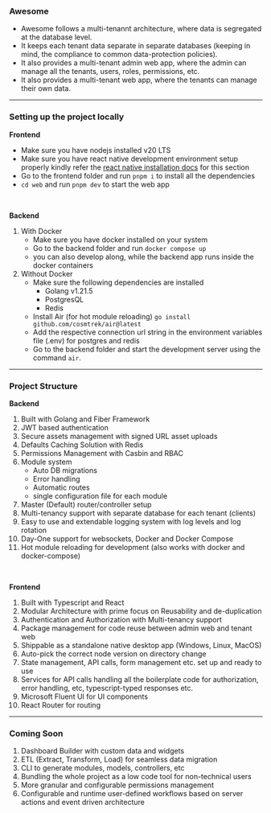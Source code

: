 ### Awesome

- Awesome follows a multi-tenannt architecture, where data is segregated at the database level.
- It keeps each tenant data separate in separate databases (keeping in mind, the compliance to common data-protection policies).
- It also provides a multi-tenant admin web app, where the admin can manage all the tenants, users, roles, permissions, etc.
- It also provides a multi-tenant web app, where the tenants can manage their own data.

---

### Setting up the project locally

**Frontend**

- Make sure you have nodejs installed v20 LTS
- Make sure you have react native development environment setup properly kindly refer the [react native installation docs](https://reactnative.dev/docs/environment-setup?guide=native) for this section
- Go to the frontend folder and run `pnpm i` to install all the dependencies
- `cd web` and run `pnpm dev` to start the web app

<br />

**Backend**

1. With Docker
   - Make sure you have docker installed on your system
   - Go to the backend folder and run `docker compose up`
   - you can also develop along, while the backend app runs inside the docker containers
2. Without Docker
   - Make sure the following dependencies are installed
     - Golang v1.21.5
     - PostgresQL
     - Redis
   - Install Air (for hot module reloading) `go install github.com/cosmtrek/air@latest`
   - Add the respective connection url string in the environment variables file (.env) for postgres and redis
   - Go to the backend folder and start the development server using the command `air`.

---

### Project Structure

**Backend**

1. Built with Golang and Fiber Framework
2. JWT based authentication
3. Secure assets management with signed URL asset uploads
4. Defaults Caching Solution with Redis
5. Permissions Management with Casbin and RBAC
6. Module system
   - Auto DB migrations
   - Error handling
   - Automatic routes
   - single configuration file for each module
7. Master (Default) router/controller setup
8. Multi-tenancy support with separate database for each tenant (clients)
9. Easy to use and extendable logging system with log levels and log rotation
10. Day-One support for websockets, Docker and Docker Compose
11. Hot module reloading for development (also works with docker and docker-compose)

<br />

**Frontend**

1. Built with Typescript and React
2. Modular Architecture with prime focus on Reusability and de-duplication
3. Authentication and Authorization with Multi-tenancy support
4. Package management for code reuse between admin web and tenant web
5. Shippable as a standalone native desktop app (Windows, Linux, MacOS)
6. Auto-pick the correct node version on directory change
7. State management, API calls, form management etc. set up and ready to use
8. Services for API calls handling all the boilerplate code for authorization, error handling, etc, typescript-typed responses etc.
9. Microsoft Fluent UI for UI components
10. React Router for routing

---

### Coming Soon

1. Dashboard Builder with custom data and widgets
2. ETL (Extract, Transform, Load) for seamless data migration
3. CLI to generate modules, models, controllers, etc
4. Bundling the whole project as a low code tool for non-technical users
5. More granular and configurable permissions management
6. Configurable and runtime user-defined workflows based on server actions and event driven architecture

